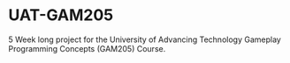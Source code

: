# UAT-GAM205
5 Week long project for the University of Advancing Technology Gameplay Programming Concepts (GAM205) Course.
